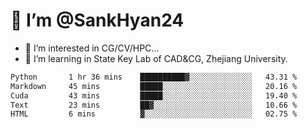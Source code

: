 # 👋 I’m @SankHyan24

- 👀 I’m interested in CG/CV/HPC...
- 🌱 I’m learning in State Key Lab of CAD&CG, Zhejiang University.

<!---
SankHyan24/SankHyan24 is a ✨ special ✨ repository because its `README.md` (this file) appears on your GitHub profile.
You can click the Preview link to take a look at your changes.
--->
<!--START_SECTION:waka-->

```txt
Python       1 hr 36 mins    ██████████▓░░░░░░░░░░░░░░   43.31 %
Markdown     45 mins         █████░░░░░░░░░░░░░░░░░░░░   20.16 %
Cuda         43 mins         █████░░░░░░░░░░░░░░░░░░░░   19.40 %
Text         23 mins         ██▓░░░░░░░░░░░░░░░░░░░░░░   10.66 %
HTML         6 mins          ▓░░░░░░░░░░░░░░░░░░░░░░░░   02.75 %
```

<!--END_SECTION:waka-->
